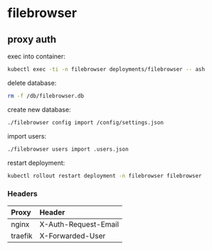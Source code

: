 # filebrowser

## proxy auth

exec into container:

```bash
kubectl exec -ti -n filebrowser deployments/filebrowser -- ash
```

delete database:

```bash
rm -f /db/filebrowser.db
```

create new database:

```bash
./filebrowser config import /config/settings.json
```

import users:

```bash
./filebrowser users import .users.json
```

restart deployment:

```bash
kubectl rollout restart deployment -n filebrowser filebrowser
```

### Headers

| Proxy   | Header               |
| :------ | :------------------- |
| nginx   | X-Auth-Request-Email |
| traefik | X-Forwarded-User     |
